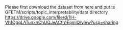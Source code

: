 Please first download the dataset from here and put to GFETM/scripts/topic_interpretability/data directory
https://drive.google.com/file/d/1lH-Vh1OggLATunxnChUQJeACtn1EqmIQ/view?usp=sharing
